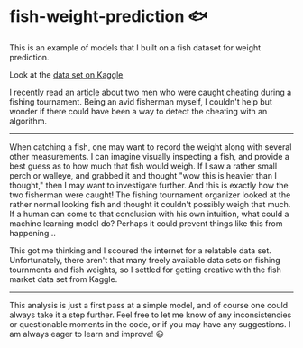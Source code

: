 # fish-weight-prediction 🐟
This is an example of models that I built on a fish dataset for weight prediction.

Look at the [data set on Kaggle](https://www.kaggle.com/datasets/aungpyaeap/fish-market)

I recently read an [article](https://www.npr.org/2022/10/14/1129018076/fishing-tournament-cheating-felony-charges-runyan-cominsky-lake-erie-walleye) about two men who were caught cheating during a fishing tournament. Being an avid fisherman myself, I couldn't help but wonder if there could have been a way to detect the cheating with an algorithm.<br>

---

When catching a fish, one may want to record the weight along with several other measurements. I can imagine visually inspecting a fish, and provide a best guess as to how much that fish would weigh. If I saw a rather small perch or walleye, and grabbed it and thought "wow this is heavier than I thought," then I may want to investigate further. And this is exactly how the two fisherman were caught! The fishing tournament organizer looked at the rather normal looking fish and thought it couldn't possibly weigh that much. If a human can come to that conclusion with his own intuition, what could a machine learning model do? Perhaps it could prevent things like this from happening...

This got me thinking and I scoured the internet for a relatable data set. Unfortunately, there aren't that many freely available data sets on fishing tournments and fish weights, so I settled for getting creative with the fish market data set from Kaggle. 

---

This analysis is just a first pass at a simple model, and of course one could always take it a step further. Feel free to let me know of any inconsistencies or questionable moments in the code, or if you may have any suggestions. I am always eager to learn and improve! 😃
